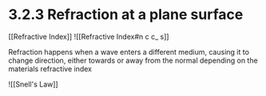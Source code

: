 # 3.2.3 Refraction at a plane surface


[[Refractive Index]]
![[Refractive Index#n c c_ s]]

Refraction happens when a wave enters a different medium, causing it to change direction, either towards or away from the normal depending on the materials refractive index

![[Snell's Law]]